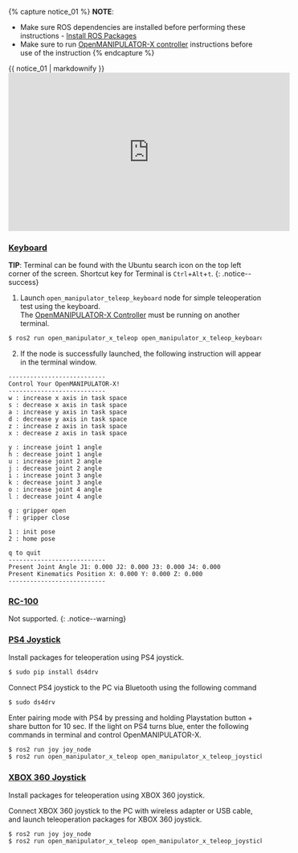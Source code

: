 
{% capture notice_01 %}
**NOTE**:
- Make sure ROS dependencies are installed before performing these instructions - [Install ROS Packages](/docs/en/platform/openmanipulator_x/ros_setup/#install-ros-packages)
- Make sure to run [OpenMANIPULATOR-X controller](/docs/en/platform/openmanipulator_x/ros_controller_package/#launch-controller) instructions before use of the instruction
{% endcapture %}
<div class="notice--info">{{ notice_01 | markdownify }}</div>

<iframe width="560" height="315" src="https://www.youtube.com/embed/FGHBMJByJ7k" frameborder="0" allow="accelerometer; autoplay; encrypted-media; gyroscope; picture-in-picture" allowfullscreen></iframe>

### [Keyboard](#keyboard)

**TIP**: Terminal can be found with the Ubuntu search icon on the top left corner of the screen. Shortcut key for Terminal is `Ctrl`+`Alt`+`t`.
{: .notice--success}

1. Launch `open_manipulator_teleop_keyboard` node for simple teleoperation test using the keyboard.  
The [OpenMANIPULATOR-X Controller](/docs/en/platform/openmanipulator_x/ros_controller_package/#launch-controller) must be running on another terminal.  
```bash
$ ros2 run open_manipulator_x_teleop open_manipulator_x_teleop_keyboard
```

2. If the node is successfully launched, the following instruction will appear in the terminal window.  

  ```
  ---------------------------
  Control Your OpenMANIPULATOR-X!
  ---------------------------
  w : increase x axis in task space
  s : decrease x axis in task space
  a : increase y axis in task space
  d : decrease y axis in task space
  z : increase z axis in task space
  x : decrease z axis in task space

  y : increase joint 1 angle
  h : decrease joint 1 angle
  u : increase joint 2 angle
  j : decrease joint 2 angle
  i : increase joint 3 angle
  k : decrease joint 3 angle
  o : increase joint 4 angle
  l : decrease joint 4 angle

  g : gripper open
  f : gripper close

  1 : init pose
  2 : home pose

  q to quit
  ---------------------------
  Present Joint Angle J1: 0.000 J2: 0.000 J3: 0.000 J4: 0.000
  Present Kinematics Position X: 0.000 Y: 0.000 Z: 0.000
  ---------------------------
  ```

### [RC-100](#rc-100)

Not supported.
{: .notice--warning}

### [PS4 Joystick](#ps4-joystick)

Install packages for teleoperation using PS4 joystick.

```bash
$ sudo pip install ds4drv
```

Connect PS4 joystick to the PC via Bluetooth using the following command

```bash
$ sudo ds4drv
```

Enter pairing mode with PS4 by pressing and holding Playstation button + share button for 10 sec. If the light on PS4 turns blue, enter the following commands in terminal and control OpenMANIPULATOR-X.

```bash
$ ros2 run joy joy_node
$ ros2 run open_manipulator_x_teleop open_manipulator_x_teleop_joystick
```

### [XBOX 360 Joystick](#xbox-360-joystick)

Install packages for teleoperation using XBOX 360 joystick.

Connect XBOX 360 joystick to the PC with wireless adapter or USB cable, and launch teleoperation packages for XBOX 360 joystick.

```bash
$ ros2 run joy joy_node
$ ros2 run open_manipulator_x_teleop open_manipulator_x_teleop_joystick
```
